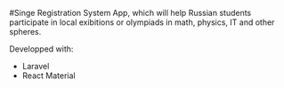 #Singe Registration System
App, which will help Russian students participate in local exibitions or olympiads in math, physics, IT and other spheres.

Developped with:
- Laravel
- React Material
